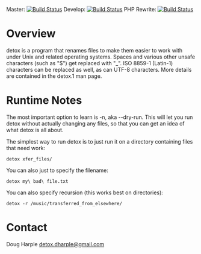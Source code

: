 Master: [![Build Status](https://travis-ci.org/dharple/detox.svg?branch=master)](https://travis-ci.org/dharple/detox)
Develop: [![Build Status](https://travis-ci.org/dharple/detox.svg?branch=develop)](https://travis-ci.org/dharple/detox)
PHP Rewrite: [![Build Status](https://travis-ci.org/dharple/detox.svg?branch=feature/php-rewrite)](https://travis-ci.org/dharple/detox)

# Overview

detox is a program that renames files to make them easier to work with under
Unix and related operating systems.  Spaces and various other unsafe
characters (such as "$") get replaced with "_".  ISO 8859-1 (Latin-1)
characters can be replaced as well, as can UTF-8 characters.  More details
are contained in the detox.1 man page.

# Runtime Notes

The most important option to learn is -n, aka --dry-run.  This will let you
run detox without actually changing any files, so that you can get an idea
of what detox is all about.

The simplest way to run detox is to just run it on a directory containing
files that need work:

	detox xfer_files/

You can also just to specify the filename:

	detox my\ bad\ file.txt

You can also specify recursion (this works best on directories):

	detox -r /music/transferred_from_elsewhere/

# Contact

Doug Harple <detox.dharple@gmail.com>

